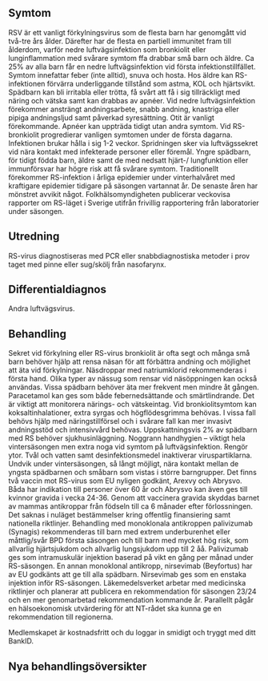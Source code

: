 ## Symtom

RSV är ett vanligt förkylningsvirus som de flesta barn har genomgått vid två-tre års ålder. Därefter har de flesta en partiell immunitet fram till ålderdom, varför nedre luftvägsinfektion som bronkiolit eller lunginflammation med svårare symtom ffa drabbar små barn och äldre.
Ca 25% av alla barn får en nedre luftvägsinfektion vid första infektionstillfället. Symtom innefattar feber (inte alltid), snuva och hosta. Hos äldre kan RS-infektionen förvärra underliggande tillstånd som astma, KOL och hjärtsvikt. Spädbarn kan bli irritabla eller trötta, få svårt att få i sig tillräckligt med näring och vätska samt kan drabbas av apnéer. Vid nedre luftvägsinfektion förekommer ansträngt andningsarbete, snabb andning, knastriga eller pipiga andningsljud samt påverkad syresättning. Otit är vanligt förekommande. Apnéer kan uppträda tidigt utan andra symtom. Vid RS-bronkiolit progredierar vanligen symtomen under de första dagarna. Infektionen brukar hålla i sig 1-2 veckor.
Spridningen sker via luftvägssekret vid nära kontakt med infekterade personer eller föremål. Yngre spädbarn, för tidigt födda barn, äldre samt de med nedsatt hjärt-/ lungfunktion eller immunförsvar har högre risk att få svårare symtom.
Traditionellt förekommer RS-infektion i årliga epidemier under vinterhalvåret med kraftigare epidemier tidigare på säsongen vartannat år. De senaste åren har mönstret avvikit något. Folkhälsomyndigheten publicerar veckovisa rapporter om RS-läget i Sverige utifrån frivillig rapportering från laboratorier under säsongen.

## Utredning

RS-virus diagnostiseras med PCR eller snabbdiagnostiska metoder i prov taget med pinne eller sug/skölj från nasofarynx.

## Differentialdiagnos

Andra luftvägsvirus.

## Behandling

Sekret vid förkylning eller RS-virus bronkiolit är ofta segt och många små barn behöver hjälp att rensa näsan för att förbättra andning och möjlighet att äta vid förkylningar. Näsdroppar med natriumklorid rekommenderas i första hand. Olika typer av nässug som rensar vid näsöppningen kan också användas. Vissa spädbarn behöver äta mer frekvent men mindre åt gången. Paracetamol kan ges som både febernedsättande och smärtlindrande. Det är viktigt att monitorera närings- och vätskeintag.
Vid bronkiolitsymtom kan koksaltinhalationer, extra syrgas och högflödesgrimma behövas. I vissa fall behövs hjälp med näringstillförsel och i svårare fall kan mer invasivt andningsstöd och intensivvård behövas. Uppskattningsvis 2% av spädbarn med RS behöver sjukhusinläggning.
Noggrann handhygien – viktigt hela vintersäsongen men extra noga vid symtom på luftvägsinfektion.
Rengör ytor. Tvål och vatten samt desinfektionsmedel inaktiverar viruspartiklarna.
Undvik under vintersäsongen, så långt möjligt, nära kontakt mellan de yngsta spädbarnen och småbarn som vistas i större barngrupper.
Det finns två vaccin mot RS-virus som EU nyligen godkänt, Arexvy och Abrysvo. Båda har indikation till personer över 60 år och Abrysvo kan även ges till kvinnor gravida i vecka 24-36. Genom att vaccinera gravida skyddas barnet av mammas antikroppar från födseln till ca 6 månader efter förlossningen. Det saknas i nuläget bestämmelser kring offentlig finansiering samt nationella riktlinjer.
Behandling med monoklonala antikroppen palivizumab (Synagis) rekommenderas till barn med extrem underburenhet eller måttlig/svår BPD första säsongen och till barn med mycket hög risk, som allvarlig hjärtsjukdom och allvarlig lungsjukdom upp till 2 åå. Palivizumab ges som intramuskulär injektion baserad på vikt en gång per månad under RS-säsongen.
En annan monoklonal antikropp, nirsevimab (Beyfortus) har av EU godkänts att ge till alla spädbarn. Nirsevimab ges som en enstaka injektion inför RS-säsongen. Läkemedelsverket arbetar med medicinska riktlinjer och planerar att publicera en rekommendation för säsongen 23/24 och en mer genomarbetad rekommendation kommande år. Parallellt pågår en hälsoekonomisk utvärdering för att NT-rådet ska kunna ge en rekommendation till regionerna.


Medlemskapet är kostnadsfritt och du loggar in smidigt och tryggt med ditt BankID.

## Nya behandlingsöversikter

